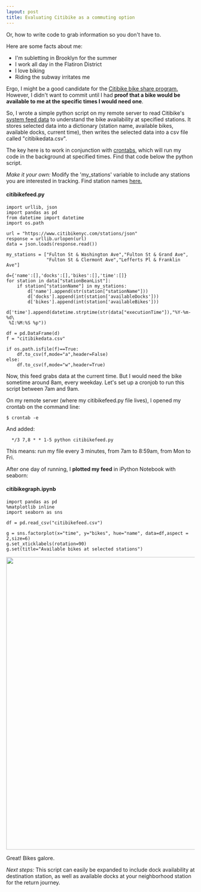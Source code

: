 ```yaml
---
layout: post
title: Evaluating Citibike as a commuting option
---
```


Or, how to write code to grab information so you don't have to. 

Here are some facts about me:

 * I'm subletting in Brooklyn for the summer
 * I work all day in the Flatiron District
 * I love biking
 * Riding the subway irritates me

Ergo, I might be a good candidate for the <a href="https://www.citibikenyc.com/" target="_blank">Citibike bike share program.</a> However, I didn't want to commit until I had <b>proof that a bike would be available to me at the specific times I would need one</b>.

So, I wrote a simple python script on my remote server to read Citibike's <a href = "https://www.citibikenyc.com/stations/json" target="_blank">system feed data</a> to understand the bike availability at specified stations. It stores selected data into a dictionary (station name, available bikes, available docks, current time), then writes the selected data into a csv file called "citibikedata.csv".

The key here is to work in conjunction with <a href="http://www.adminschoice.com/crontab-quick-reference" target="_blank">crontabs</a>, which will run my code in the background at specified times. Find that code below the python script.

<i>Make it your own:</i> Modify the 'my_stations' variable to include any stations you are interested in tracking. Find station names <a href="https://member.citibikenyc.com/map/" target="_blank">here.</a>

#### citibikefeed.py

```
import urllib, json
import pandas as pd
from datetime import datetime
import os.path

url = "https://www.citibikenyc.com/stations/json"
response = urllib.urlopen(url)
data = json.loads(response.read())

my_stations = ["Fulton St & Washington Ave","Fulton St & Grand Ave",
               "Fulton St & Clermont Ave","Lefferts Pl & Franklin Ave"]

d={'name':[],'docks':[],'bikes':[],'time':[]}
for station in data["stationBeanList"]:
    if station["stationName"] in my_stations:
        d['name'].append(str(station["stationName"]))
        d['docks'].append(int(station['availableDocks']))
        d['bikes'].append(int(station['availableBikes']))
        d['time'].append(datetime.strptime(str(data["executionTime"]),"%Y-%m-%d\
 %I:%M:%S %p"))

df = pd.DataFrame(d)
f = "citibikedata.csv"

if os.path.isfile(f)==True:
    df.to_csv(f,mode="a",header=False)
else:
    df.to_csv(f,mode="w",header=True)
```

Now, this feed grabs data at the current time. But I would need the bike sometime around 8am, every weekday. Let's set up a cronjob to run this script between 7am and 9am.

On my remote server (where my citibikefeed.py file lives), I opened my crontab on the command line:

```
$ crontab -e
```
And added:

```
  */3 7,8 * * 1-5 python citibikefeed.py
```

This means: run my file every 3 minutes, from 7am to 8:59am, from Mon to Fri.

After one day of running, I <b>plotted my feed</b> in iPython Notebook with seaborn:

#### citibikegraph.ipynb
```
import pandas as pd
%matplotlib inline
import seaborn as sns

df = pd.read_csv("citibikefeed.csv")

g = sns.factorplot(x="time", y="bikes", hue="name", data=df,aspect = 2,size=6)
g.set_xticklabels(rotation=90)
g.set(title="Available bikes at selected stations")
```

<img style= "width: 780px;" src="http://cgerson.github.io/images/availbikes.png">

Great! Bikes galore.

<i>Next steps:</i> This script can easily be expanded to include dock availability at destination station, as well as available docks at your neighborhood station for the return journey.